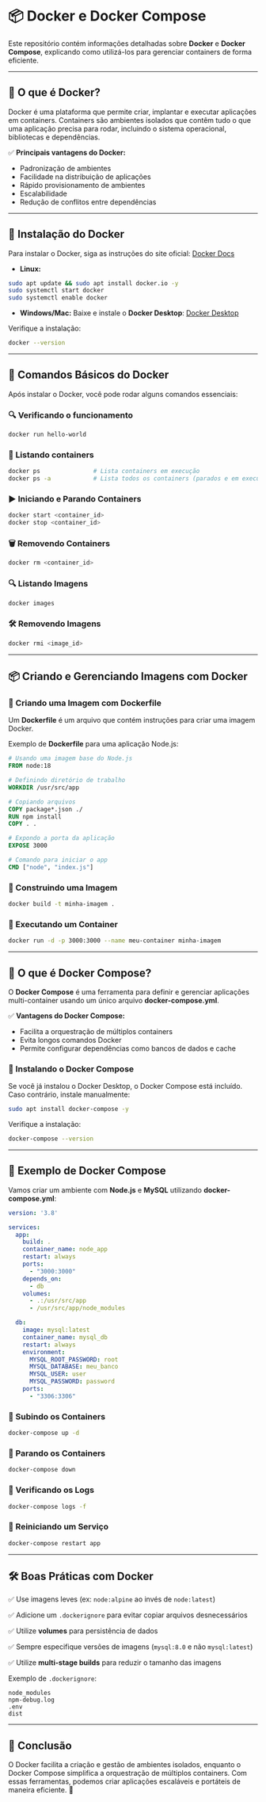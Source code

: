 # 📦 Docker e Docker Compose

Este repositório contém informações detalhadas sobre **Docker** e **Docker Compose**, explicando como utilizá-los para gerenciar containers de forma eficiente. 

---

## 🐳 O que é Docker?

Docker é uma plataforma que permite criar, implantar e executar aplicações em containers. Containers são ambientes isolados que contêm tudo o que uma aplicação precisa para rodar, incluindo o sistema operacional, bibliotecas e dependências.

✅ **Principais vantagens do Docker:**
- Padronização de ambientes
- Facilidade na distribuição de aplicações
- Rápido provisionamento de ambientes
- Escalabilidade
- Redução de conflitos entre dependências

---

## 📌 Instalação do Docker

Para instalar o Docker, siga as instruções do site oficial: [Docker Docs](https://docs.docker.com/get-docker/)

- **Linux:**
```sh
sudo apt update && sudo apt install docker.io -y
sudo systemctl start docker
sudo systemctl enable docker
```

- **Windows/Mac:**
Baixe e instale o **Docker Desktop**: [Docker Desktop](https://www.docker.com/products/docker-desktop)

Verifique a instalação:
```sh
docker --version
```

---

## 🚀 Comandos Básicos do Docker

Após instalar o Docker, você pode rodar alguns comandos essenciais:

### 🔍 Verificando o funcionamento
```sh
docker run hello-world
```

### 📜 Listando containers
```sh
docker ps               # Lista containers em execução
docker ps -a            # Lista todos os containers (parados e em execução)
```

### ▶️ Iniciando e Parando Containers
```sh
docker start <container_id>
docker stop <container_id>
```

### 🗑️ Removendo Containers
```sh
docker rm <container_id>
```

### 🔍 Listando Imagens
```sh
docker images
```

### 🛠️ Removendo Imagens
```sh
docker rmi <image_id>
```

---

## 📦 Criando e Gerenciando Imagens com Docker

### 📍 Criando uma Imagem com Dockerfile

Um **Dockerfile** é um arquivo que contém instruções para criar uma imagem Docker.

Exemplo de **Dockerfile** para uma aplicação Node.js:
```dockerfile
# Usando uma imagem base do Node.js
FROM node:18

# Definindo diretório de trabalho
WORKDIR /usr/src/app

# Copiando arquivos
COPY package*.json ./
RUN npm install
COPY . .

# Expondo a porta da aplicação
EXPOSE 3000

# Comando para iniciar o app
CMD ["node", "index.js"]
```

### 📍 Construindo uma Imagem
```sh
docker build -t minha-imagem .
```

### 📍 Executando um Container
```sh
docker run -d -p 3000:3000 --name meu-container minha-imagem
```

---

## 🔗 O que é Docker Compose?

O **Docker Compose** é uma ferramenta para definir e gerenciar aplicações multi-container usando um único arquivo **docker-compose.yml**.

✅ **Vantagens do Docker Compose:**
- Facilita a orquestração de múltiplos containers
- Evita longos comandos Docker
- Permite configurar dependências como bancos de dados e cache

### 📍 Instalando o Docker Compose

Se você já instalou o Docker Desktop, o Docker Compose está incluído. Caso contrário, instale manualmente:

```sh
sudo apt install docker-compose -y
```

Verifique a instalação:
```sh
docker-compose --version
```

---

## 📜 Exemplo de Docker Compose

Vamos criar um ambiente com **Node.js** e **MySQL** utilizando **docker-compose.yml**:

```yaml
version: '3.8'

services:
  app:
    build: .
    container_name: node_app
    restart: always
    ports:
      - "3000:3000"
    depends_on:
      - db
    volumes:
      - .:/usr/src/app
      - /usr/src/app/node_modules

  db:
    image: mysql:latest
    container_name: mysql_db
    restart: always
    environment:
      MYSQL_ROOT_PASSWORD: root
      MYSQL_DATABASE: meu_banco
      MYSQL_USER: user
      MYSQL_PASSWORD: password
    ports:
      - "3306:3306"
```

### 📍 Subindo os Containers
```sh
docker-compose up -d
```

### 📍 Parando os Containers
```sh
docker-compose down
```

### 📍 Verificando os Logs
```sh
docker-compose logs -f
```

### 📍 Reiniciando um Serviço
```sh
docker-compose restart app
```

---

## 🛠️ Boas Práticas com Docker

✅ Use imagens leves (ex: `node:alpine` ao invés de `node:latest`)

✅ Adicione um `.dockerignore` para evitar copiar arquivos desnecessários

✅ Utilize **volumes** para persistência de dados

✅ Sempre especifique versões de imagens (`mysql:8.0` e não `mysql:latest`)

✅ Utilize **multi-stage builds** para reduzir o tamanho das imagens

Exemplo de `.dockerignore`:
```
node_modules
npm-debug.log
.env
dist
```

---

## 🎯 Conclusão

O Docker facilita a criação e gestão de ambientes isolados, enquanto o Docker Compose simplifica a orquestração de múltiplos containers. Com essas ferramentas, podemos criar aplicações escaláveis e portáteis de maneira eficiente. 🚀


